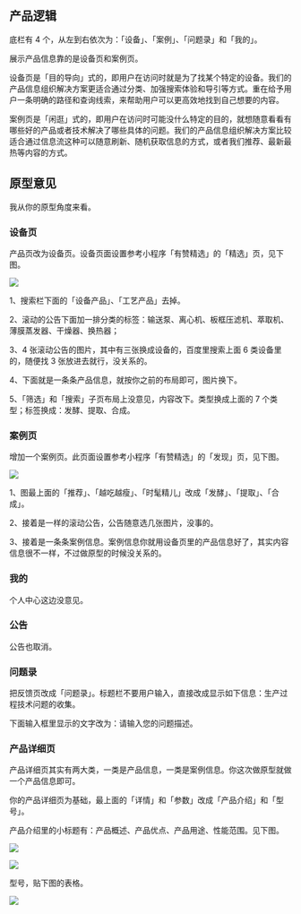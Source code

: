 ## 产品逻辑

底栏有 4 个，从左到右依次为：「设备」、「案例」、「问题录」和「我的」。

展示产品信息靠的是设备页和案例页。

设备页是「目的导向」式的，即用户在访问时就是为了找某个特定的设备。我们的产品信息组织解决方案更适合通过分类、加强搜索体验和导引等方式。重在给予用户一条明确的路径和查询线索，来帮助用户可以更高效地找到自己想要的内容。

案例页是「闲逛」式的，即用户在访问时可能没什么特定的目的，就想随意看看有哪些好的产品或者技术解决了哪些具体的问题。我们的产品信息组织解决方案比较适合通过信息流这种可以随意刷新、随机获取信息的方式，或者我们推荐、最新最热等内容的方式。

## 原型意见

我从你的原型角度来看。

### 设备页

产品页改为设备页。设备页面设置参考小程序「有赞精选」的「精选」页，见下图。

![](https://raw.githubusercontent.com/dalong0514/selfstudy/master/图片链接/碎片图片/2019006.jpg)

1、搜索栏下面的「设备产品」、「工艺产品」去掉。

2、滚动的公告下面加一排分类的标签：输送泵、离心机、板框压滤机、萃取机、薄膜蒸发器、干燥器、换热器；

3、4 张滚动公告的图片，其中有三张换成设备的，百度里搜索上面 6 类设备里的，随便找 3 张放进去就行，没关系的。

4、下面就是一条条产品信息，就按你之前的布局即可，图片换下。

5、「筛选」和「搜索」子页布局上没意见，内容改下。类型换成上面的 7 个类型；标签换成：发酵、提取、合成。

### 案例页

增加一个案例页。此页面设置参考小程序「有赞精选」的「发现」页，见下图。

![](https://raw.githubusercontent.com/dalong0514/selfstudy/master/图片链接/碎片图片/2019007.jpg)

1、图最上面的「推荐」、「越吃越瘦」、「时髦精儿」改成「发酵」、「提取」、「合成」。

2、接着是一样的滚动公告，公告随意选几张图片，没事的。

3、接着是一条条案例信息。案例信息你就用设备页里的产品信息好了，其实内容信息很不一样，不过做原型的时候没关系的。

### 我的

个人中心这边没意见。

### 公告

公告也取消。

### 问题录

把反馈页改成「问题录」。标题栏不要用户输入，直接改成显示如下信息：生产过程技术问题的收集。

下面输入框里显示的文字改为：请输入您的问题描述。

### 产品详细页

产品详细页其实有两大类，一类是产品信息，一类是案例信息。你这次做原型就做一个产品信息即可。

你的产品详细页为基础，最上面的「详情」和「参数」改成「产品介绍」和「型号」。

产品介绍里的小标题有：产品概述、产品优点、产品用途、性能范围。见下图。

![](https://raw.githubusercontent.com/dalong0514/selfstudy/master/图片链接/碎片图片/2019008.jpg)

![](https://raw.githubusercontent.com/dalong0514/selfstudy/master/图片链接/碎片图片/2019009.jpg)

型号，贴下图的表格。

![](https://raw.githubusercontent.com/dalong0514/selfstudy/master/图片链接/碎片图片/2019010.jpg)